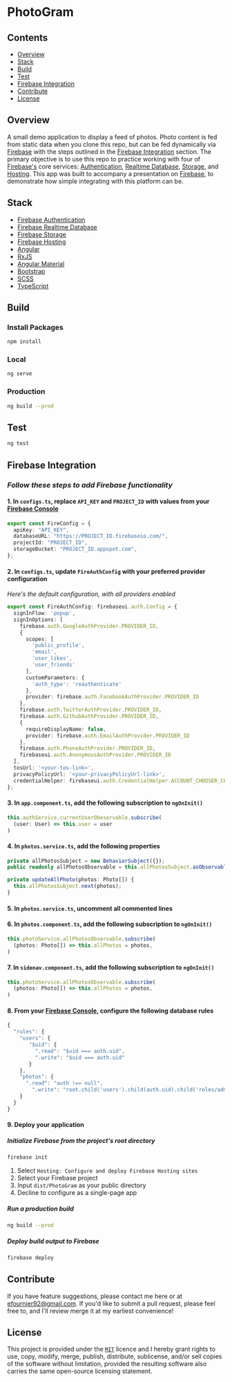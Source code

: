 # PhotoGram

## Contents
- [Overview](#overview)
- [Stack](#stack)
- [Build](#build)
- [Test](#test)
- [Firebase Integration](#firebase-integration)
- [Contribute](#contribute)
- [License](#license)

## Overview
A small demo application to display a feed of photos. Photo content is fed from static data when you clone this repo, but can be fed dynamically via [Firebase](https://firebase.google.com/) with the steps outlined in the [Firebase Integration](#firebase-integration) section. The primary objective is to use this repo to practice working with four of [Firebase's](https://firebase.google.com/) core services: [Authentication](https://firebase.google.com/products/auth/), [Realtime Database](https://firebase.google.com/products/realtime-database/), [Storage](https://firebase.google.com/products/storage), and [Hosting](https://firebase.google.com/products/hosting/). This app was built to accompany a presentation on [Firebase](https://firebase.google.com/), to demonstrate how simple integrating with this platform can be.

## Stack
- [Firebase Authentication](https://firebase.google.com/products/auth/)
- [Firebase Realtime Database](https://firebase.google.com/products/realtime-database/)
- [Firebase Storage](https://firebase.google.com/products/storage)
- [Firebase Hosting](https://firebase.google.com/products/hosting/)
- [Angular](https://angular.io/)
- [RxJS](http://reactivex.io/)
- [Angular Material](https://material.angular.io/)
- [Bootstrap](https://getbootstrap.com/)
- [SCSS](https://sass-lang.com)
- [TypeScript](https://www.typescriptlang.org/)

## Build

### Install Packages
```bash
npm install
```

### Local
```bash
ng serve
```

### Production
```bash
ng build --prod
```

## Test
```bash
ng test
```

## Firebase Integration

### _Follow these steps to add Firebase functionality_

#### 1. In `configs.ts`, replace `API_KEY` and `PROJECT_ID` with values from your [Firebase Console](https://console.firebase.google.com)
```typescript
export const FireConfig = {
  apiKey: "API_KEY",
  databaseURL: "https://PROJECT_ID.firebaseio.com/",
  projectId: "PROJECT_ID",
  storageBucket: "PROJECT_ID.appspot.com",
};
```

#### 2. In `configs.ts`, update `FireAuthConfig` with your preferred provider configuration
_Here's the default configuration, with all providers enabled_
```typescript
export const FireAuthConfig: firebaseui.auth.Config = {
  signInFlow: 'popup',
  signInOptions: [
    firebase.auth.GoogleAuthProvider.PROVIDER_ID,
    {
      scopes: [
        'public_profile',
        'email',
        'user_likes',
        'user_friends'
      ],
      customParameters: {
        'auth_type': 'reauthenticate'
      },
      provider: firebase.auth.FacebookAuthProvider.PROVIDER_ID
    },
    firebase.auth.TwitterAuthProvider.PROVIDER_ID,
    firebase.auth.GithubAuthProvider.PROVIDER_ID,
    {
      requireDisplayName: false,
      provider: firebase.auth.EmailAuthProvider.PROVIDER_ID
    },
    firebase.auth.PhoneAuthProvider.PROVIDER_ID,
    firebaseui.auth.AnonymousAuthProvider.PROVIDER_ID
  ],
  tosUrl: '<your-tos-link>',
  privacyPolicyUrl: '<your-privacyPolicyUrl-link>',
  credentialHelper: firebaseui.auth.CredentialHelper.ACCOUNT_CHOOSER_COM
};
```

#### 3. In `app.component.ts`, add the following subscription to `ngOnInit()`
```typescript
this.authService.currentUserObeservable.subscribe(
  (user: User) => this.user = user
)
```

#### 4. In `photos.service.ts`, add the following properties
```typescript
private allPhotosSubject = new BehaviorSubject({});
public readonly allPhotosObservable = this.allPhotosSubject.asObservable();

private updateAllPhoto(photos: Photo[]) {
  this.allPhotosSubject.next(photos);
}
```

#### 5. In `photos.service.ts`, uncomment all commented lines

#### 6. In `photos.component.ts`, add the following subscription to `ngOnInit()`
```typescript
this.photoService.allPhotosObservable.subscribe(
  (photos: Photo[]) => this.allPhotos = photos,
)
```

#### 7. In `sidenav.component.ts`, add the following subscription to `ngOnInit()`
```typescript
this.photoService.allPhotosObservable.subscribe(
  (photos: Photo[]) => this.allPhotos = photos,
)
```

#### 8. From your [Firebase Console](https://console.firebase.google.com), configure the following database rules
```javascript
{
  "rules": {
    "users": {
       "$uid": {
         ".read": "$uid === auth.uid",
         ".write": "$uid === auth.uid"
       }
    },
    "photos": { 
      ".read": "auth !== null",
     	".write": "root.child('users').child(auth.uid).child('roles/admin').val() === true",
    }
  }
}
```

#### 9. Deploy your application

##### Initialize Firebase from the project's root directory
```bash
firebase init
```
1. Select `Hosting: Configure and deploy Firebase Hosting sites`
2. Select your Firebase project
3. Input `dist/PhotoGram` as your public directory
4. Decline to configure as a single-page app

##### Run a production build
```bash
ng build --prod
```

##### Deploy build output to Firebase
```bash
firebase deploy
```

## Contribute
If you have feature suggestions, please contact me here or at efournier92@gmail.com. If you'd like to submit a pull request, please feel free to, and I'll review merge it at my earliest convenience!

## License
This project is provided under the [`MIT`](https://opensource.org/licenses/MIT) licence and I hereby grant rights to use, copy, modify, merge, publish, distribute, sublicense, and/or sell copies of the software without limitation, provided the resulting software also carries the same open-source licensing statement.
